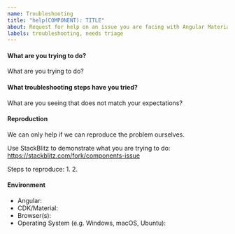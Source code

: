 ```yaml
---
name: Troubleshooting
title: "help(COMPONENT): TITLE"
about: Request for help on an issue you are facing with Angular Material or the CDK
labels: troubleshooting, needs triage
---
```


<!--------

The Angular team can't provide general troubleshooting help. However, the extended community of
users can provide more help: 

StackOverflow: https://stackoverflow.com/questions/tagged/angular-material2
Gitter: https://gitter.im/angular/material2
Google Groups: https://groups.google.com/forum/#!forum/angular-material2

Issues should capture only bug reports and feature requests. However, we understand that 
it is not always clear whether an issue is caused by a bug or incorrect usage of a feature/component.

Most support requests will be automatically closed. If the answer is quickly obvious, though, we 
might be able to provide a brief answer.

-------->


#### What are you trying to do?

What are you trying to do?

#### What troubleshooting steps have you tried?

What are you seeing that does not match your expectations? 

#### Reproduction

We can only help if we can reproduce the problem ourselves. 

Use StackBlitz to demonstrate what you are trying to do: https://stackblitz.com/fork/components-issue 

Steps to reproduce:
1. 
2. 
  
#### Environment

- Angular:
- CDK/Material:
- Browser(s):
- Operating System (e.g. Windows, macOS, Ubuntu): 
